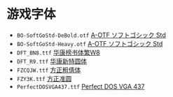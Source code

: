 # 游戏字体

- `BO-SoftGoStd-DeBold.otf` [A-OTF ソフトゴシック Std](https://morisawafonts.com/fonts/918/)
- `BO-SoftGoStd-Heavy.otf` [A-OTF ソフトゴシック Std](https://morisawafonts.com/fonts/918/)
- `DFT_BN8.ttf` [华康榜书体繁W8](https://www.fonts.net.cn/font-31385236290.html)
- `DFT_R9.ttf` [华康新特圆体](https://www.fonts.net.cn/font-31451265869.html)
- `FZCQJW.ttf` [方正粗倩体](https://www.foundertype.com/index.php/FontInfo/index/id/181)
- `FZY3K.ttf` [方正准圆](https://www.foundertype.com/index.php/FontInfo/index/id/179)
- `PerfectDOSVGA437.ttf` [Perfect DOS VGA 437](https://www.dafont.com/perfect-dos-vga-437.font)
